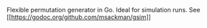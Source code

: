 Flexible permutation generator in Go. Ideal for simulation runs. See
[[https://godoc.org/github.com/msackman/gsim]]